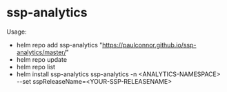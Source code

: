 # ssp-analytics

Usage:
- helm repo add ssp-analytics  "https://paulconnor.github.io/ssp-analytics/master/"
- helm repo update
- helm repo list
- helm install ssp-analytics ssp-analytics -n \<ANALYTICS-NAMESPACE\> --set sspReleaseName=\<YOUR-SSP-RELEASENAME\>
